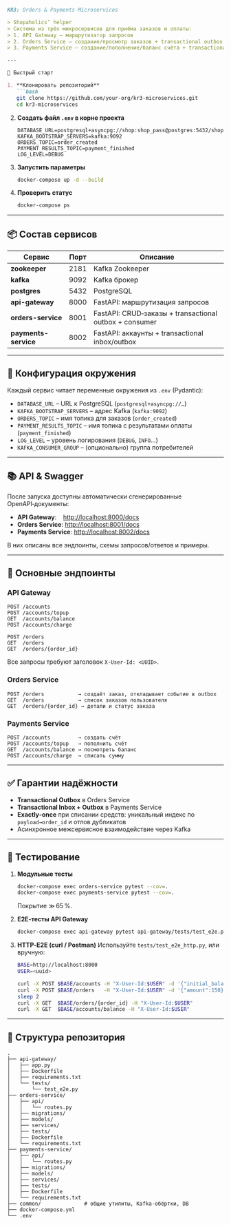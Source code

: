````markdown
KR3: Orders & Payments Microservices

> Shopaholics’ helper 
> Система из трёх микросервисов для приёма заказов и оплаты:  
> 1. API Gateway — маршрутизатор запросов  
> 2. Orders Service — создание/просмотр заказов + transactional outbox  
> 3. Payments Service — создание/пополнение/баланс счёта + transactional inbox/outbox  

---

🚀 Быстрый старт

1. **Клонировать репозиторий**  
   ```bash
   git clone https://github.com/your-org/kr3-microservices.git
   cd kr3-microservices
````

2. **Создать файл `.env` в корне проекта**

   ```
   DATABASE_URL=postgresql+asyncpg://shop:shop_pass@postgres:5432/shopdb
   KAFKA_BOOTSTRAP_SERVERS=kafka:9092
   ORDERS_TOPIC=order_created
   PAYMENT_RESULTS_TOPIC=payment_finished
   LOG_LEVEL=DEBUG
   ```

3. **Запустить параметры**

   ```bash
   docker-compose up -d --build
   ```

4. **Проверить статус**

   ```bash
   docker-compose ps
   ```

---

## 📦 Состав сервисов

| Сервис               | Порт | Описание                                               |
| -------------------- | ---- | ------------------------------------------------------ |
| **zookeeper**        | 2181 | Kafka Zookeeper                                        |
| **kafka**            | 9092 | Kafka брокер                                           |
| **postgres**         | 5432 | PostgreSQL                                             |
| **api-gateway**      | 8000 | FastAPI: маршрутизация запросов                        |
| **orders-service**   | 8001 | FastAPI: CRUD‑заказы + transactional outbox + consumer |
| **payments-service** | 8002 | FastAPI: аккаунты + transactional inbox/outbox         |

---

## 🔧 Конфигурация окружения

Каждый сервис читает переменные окружения из `.env` (Pydantic):

* `DATABASE_URL` – URL к PostgreSQL (`postgresql+asyncpg://…`)
* `KAFKA_BOOTSTRAP_SERVERS` – адрес Kafka (`kafka:9092`)
* `ORDERS_TOPIC` – имя топика для заказов (`order_created`)
* `PAYMENT_RESULTS_TOPIC` – имя топика с результатами оплаты (`payment_finished`)
* `LOG_LEVEL` – уровень логирования (`DEBUG`, `INFO`…)
* `KAFKA_CONSUMER_GROUP` – (опционально) группа потребителей

---

## 📚 API & Swagger

После запуска доступны автоматически сгенерированные OpenAPI‑документы:

* **API Gateway**:    [http://localhost:8000/docs](http://localhost:8000/docs)
* **Orders Service**:  [http://localhost:8001/docs](http://localhost:8001/docs)
* **Payments Service**: [http://localhost:8002/docs](http://localhost:8002/docs)

В них описаны все эндпоинты, схемы запросов/ответов и примеры.

---

## 🎯 Основные эндпоинты

### API Gateway

```text
POST /accounts
POST /accounts/topup
GET  /accounts/balance
POST /accounts/charge

POST /orders
GET  /orders
GET  /orders/{order_id}
```

Все запросы требуют заголовок `X-User-Id: <UUID>`.

### Orders Service

```text
POST /orders           → создаёт заказ, откладывает событие в outbox  
GET  /orders           → список заказов пользователя  
GET  /orders/{order_id} → детали и статус заказа  
```

### Payments Service

```text
POST /accounts         → создать счёт  
POST /accounts/topup   → пополнить счёт  
GET  /accounts/balance → посмотреть баланс  
POST /accounts/charge  → списать сумму  
```

---

## ✅ Гарантии надёжности

* **Transactional Outbox** в Orders Service
* **Transactional Inbox + Outbox** в Payments Service
* **Exactly‑once** при списании средств: уникальный индекс по `payload→order_id` и отлов дубликатов
* Асинхронное межсервисное взаимодействие через Kafka

---

## 🧪 Тестирование

1. **Модульные тесты**

   ```bash
   docker-compose exec orders-service pytest --cov=.
   docker-compose exec payments-service pytest --cov=.
   ```

   Покрытие ≫ 65 %.

2. **E2E‑тесты API Gateway**

   ```bash
   docker-compose exec api-gateway pytest api-gateway/tests/test_e2e.py -q
   ```

3. **HTTP‑E2E (curl / Postman)**
   Используйте `tests/test_e2e_http.py`, или вручную:

   ```bash
   BASE=http://localhost:8000
   USER=<uuid>

   curl -X POST $BASE/accounts -H "X-User-Id:$USER" -d '{"initial_balance": 200}'
   curl -X POST $BASE/orders   -H "X-User-Id:$USER" -d '{"amount":150}'
   sleep 2
   curl -X GET  $BASE/orders/{order_id} -H "X-User-Id:$USER"
   curl -X GET  $BASE/accounts/balance -H "X-User-Id:$USER"
   ```

---

## 📂 Структура репозитория

```
.
├── api-gateway/
│   ├── app.py
│   ├── Dockerfile
│   ├── requirements.txt
│   └── tests/
│       └── test_e2e.py
├── orders-service/
│   ├── api/
│   │   └── routes.py
│   ├── migrations/
│   ├── models/
│   ├── services/
│   ├── tests/
│   ├── Dockerfile
│   └── requirements.txt
├── payments-service/
│   ├── api/
│   │   └── routes.py
│   ├── migrations/
│   ├── models/
│   ├── services/
│   ├── tests/
│   ├── Dockerfile
│   └── requirements.txt
├── common/              # общие утилиты, Kafka‑обёртки, DB
├── docker-compose.yml
└── .env
```

